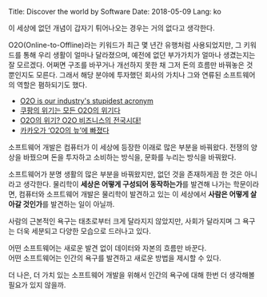 Title: Discover the world by Software
Date: 2018-05-09
Lang: ko

이 세상에 없던 개념이 갑자기 튀어나오는 경우는 거의 없다고 생각한다.

O2O(Online-to-Offline)라는 키워드가 최근 몇 년간 유행처럼 사용되었지만,
그 키워드를 통해 우리 생활이 얼마나 달라졌으며, 예전에 없던 부가가치가 얼마나 생겼는지는 잘 모르겠다.
어쩌면 구조를 바꾸거나 개선하지 못한 채 그저 돈의 흐름만 바꿔놓은 것 뿐인지도 모른다.
그래서 해당 분야에 투자했던 회사의 가치나 그와 연류된 소프트웨어의 역할은 폄하되기도 했다.

 - [O2O is our industry's stupidest acronym](https://www.techinasia.com/o2o-industrys-stupidest-acronym)
 - [쿠팡의 위기는 모든 O2O의 위기다](http://www.econovill.com/news/articleView.html?idxno=305417)
 - [O2O의 위기? O2O 비즈니스의 전국시대!](http://platum.kr/archives/59039)
 - [카카오가 ‘O2O의 늪’에 빠졌다](http://news.mk.co.kr/newsRead.php?no=421900&year=2016)

소프트웨어 개발은 컴퓨터가 이 세상에 등장한 이래로 많은 부분을 바꿔왔다.
전쟁의 양상을 바꿨으며 돈을 투자하고 소비하는 방식을, 문화를 누리는 방식을 바꿔왔다. 

소프트웨어가 분명 생활의 많은 부분을 바꿔왔지만, 없던 것을 존재하게끔 한 것은 아니라고 생각한다.
물리학이 **세상은 어떻게 구성되어 동작하는가**를 발견해 나가는 학문이라면,
컴퓨터와 소프트웨어 개발은 물리학이 발견하고 있는 이 세상에서 **사람은 어떻게 살아갈 것인가**를 발견하는 일이 아닐까.

사람의 근본적인 욕구는 태초로부터 크게 달라지지 않았지만,
사회가 달라지며 그 욕구는 더욱 세분되고 다양한 모습으로 드러나고 있다.

어떤 소프트웨어는 새로운 발견 없이 데이터와 자본의 흐름만 바꾼다.<br>
어떤 소프트웨어는 인간의 욕구를 발견하고 새로운 방법을 제시할 수 있다.

더 나은, 더 가치 있는 소프트웨어 개발을 위해서 인간의 욕구에 대해 한번 더 생각해볼 필요가 있지 않을까.
